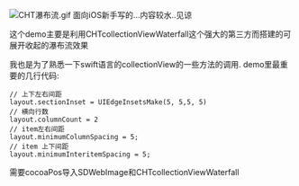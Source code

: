 
![CHT瀑布流.gif](http://upload-images.jianshu.io/upload_images/1298596-8059b1112a7d6403.gif?imageMogr2/auto-orient/strip)
面向iOS新手写的...内容较水..见谅

这个demo主要是利用CHTcollectionViewWaterfall这个强大的第三方而搭建的可展开收起的瀑布流效果

我也是为了熟悉一下swift语言的collectionView的一些方法的调用.
demo里最重要的几行代码:

```
// 上下左右间距
layout.sectionInset = UIEdgeInsetsMake(5, 5,5, 5)
// 横向行数
layout.columnCount = 2
// item左右间距
layout.minimumColumnSpacing = 5;
// item 上下间距
layout.minimumInteritemSpacing = 5;
```
需要cocoaPos导入SDWebImage和CHTcollectionViewWaterfall

